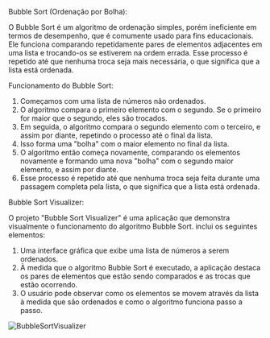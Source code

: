 Bubble Sort (Ordenação por Bolha):

O Bubble Sort é um algoritmo de ordenação simples, porém ineficiente em termos de desempenho, que é comumente usado para fins educacionais. 
Ele funciona comparando repetidamente pares de elementos adjacentes em uma lista e trocando-os se estiverem na ordem errada.
Esse processo é repetido até que nenhuma troca seja mais necessária, o que significa que a lista está ordenada.

Funcionamento do Bubble Sort:

1. Começamos com uma lista de números não ordenados.
2. O algoritmo compara o primeiro elemento com o segundo. Se o primeiro for maior que o segundo, eles são trocados.
3. Em seguida, o algoritmo compara o segundo elemento com o terceiro, e assim por diante, repetindo o processo até o final da lista.
4. Isso forma uma "bolha" com o maior elemento no final da lista.
5. O algoritmo então começa novamente, comparando os elementos novamente e formando uma nova "bolha" com o segundo maior elemento, e assim por diante.
6. Esse processo é repetido até que nenhuma troca seja feita durante uma passagem completa pela lista, o que significa que a lista está ordenada.

Bubble Sort Visualizer:

O projeto "Bubble Sort Visualizer" é uma aplicação que demonstra visualmente o funcionamento do algoritmo Bubble Sort. inclui os seguintes elementos:

1. Uma interface gráfica que exibe uma lista de números a serem ordenados.
2. À medida que o algoritmo Bubble Sort é executado, a aplicação destaca os pares de elementos que estão sendo comparados e as trocas que estão ocorrendo.
3. O usuário pode observar como os elementos se movem através da lista à medida que são ordenados e como o algoritmo funciona passo a passo.




![BubbleSortVisualizer ](https://github.com/Pancosta/bubbleSortVisualizer/assets/25846267/c20acd00-0844-4068-8864-996f20206b95)
